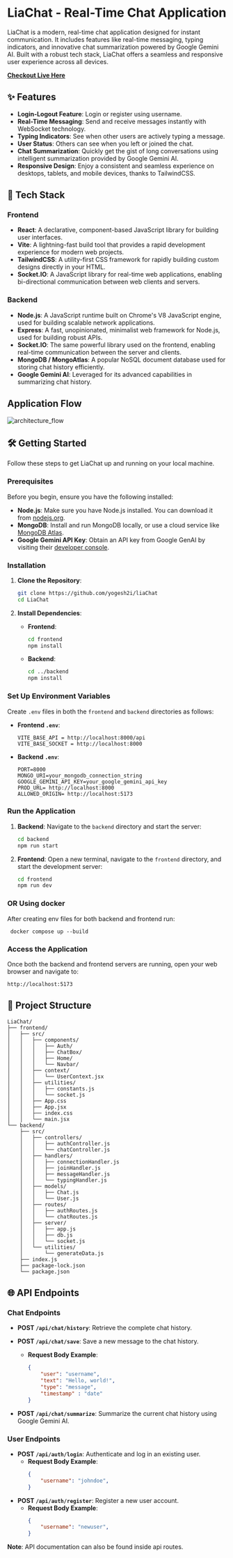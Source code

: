 # LiaChat - Real-Time Chat Application

LiaChat is a modern, real-time chat application designed for instant communication. It includes features like real-time messaging, typing indicators, and innovative chat summarization powered by Google Gemini AI. Built with a robust tech stack, LiaChat offers a seamless and responsive user experience across all devices.

<a href="https://regal-figolla-01a138.netlify.app/">**Checkout Live Here**</a>

## ✨ Features
  * **Login-Logout Feature**: Login or register using username.
  * **Real-Time Messaging**: Send and receive messages instantly with WebSocket technology.
  * **Typing Indicators**: See when other users are actively typing a message.
  * **User Status**: Others can see when you left or joined the chat.
  * **Chat Summarization**: Quickly get the gist of long conversations using intelligent summarization provided by Google Gemini AI.
  * **Responsive Design**: Enjoy a consistent and seamless experience on desktops, tablets, and mobile devices, thanks to TailwindCSS.

## 🚀 Tech Stack

### Frontend

  * **React**: A declarative, component-based JavaScript library for building user interfaces.
  * **Vite**: A lightning-fast build tool that provides a rapid development experience for modern web projects.
  * **TailwindCSS**: A utility-first CSS framework for rapidly building custom designs directly in your HTML.
  * **Socket.IO**: A JavaScript library for real-time web applications, enabling bi-directional communication between web clients and servers.

### Backend

  * **Node.js**: A JavaScript runtime built on Chrome's V8 JavaScript engine, used for building scalable network applications.
  * **Express**: A fast, unopinionated, minimalist web framework for Node.js, used for building robust APIs.
  * **Socket.IO**: The same powerful library used on the frontend, enabling real-time communication between the server and clients.
  * **MongoDB / MongoAtlas**: A popular NoSQL document database used for storing chat history efficiently.
  * **Google Gemini AI**: Leveraged for its advanced capabilities in summarizing chat history.

## Application Flow

<img src="./architecture-flow.png" alt="architecture_flow"/>

## 🛠️ Getting Started

Follow these steps to get LiaChat up and running on your local machine.

### Prerequisites

Before you begin, ensure you have the following installed:

  * **Node.js**: Make sure you have Node.js installed. You can download it from [nodejs.org](https://nodejs.org/).
  * **MongoDB**: Install and run MongoDB locally, or use a cloud service like [MongoDB Atlas](https://www.mongodb.com/atlas).
  * **Google Gemini API Key**: Obtain an API key from Google GenAI by visiting their [developer console](https://console.cloud.google.com/apis/credentials).

### Installation

1.  **Clone the Repository**:

    ```bash
    git clone https://github.com/yogesh2i/liaChat
    cd LiaChat
    ```

2.  **Install Dependencies**:

      * **Frontend**:
        ```bash
        cd frontend
        npm install
        ```
      * **Backend**:
        ```bash
        cd ../backend
        npm install
        ```

### Set Up Environment Variables

Create `.env` files in both the `frontend` and `backend` directories as follows:

  * **Frontend `.env`**:

    ```
    VITE_BASE_API = http://localhost:8000/api
    VITE_BASE_SOCKET = http://localhost:8000
    ```

  * **Backend `.env`**:

    ```
    PORT=8000
    MONGO_URI=your_mongodb_connection_string
    GOOGLE_GEMINI_API_KEY=your_google_gemini_api_key
    PROD_URL= http://localhost:8000
    ALLOWED_ORIGIN= http://localhost:5173
    ```


### Run the Application

1.  **Backend**:
    Navigate to the `backend` directory and start the server:

    ```bash
    cd backend
    npm run start
    ```

2.  **Frontend**:
    Open a new terminal, navigate to the `frontend` directory, and start the development server:

    ```bash
    cd frontend
    npm run dev
    ```

### OR Using docker 
   After creating env files for both backend and frontend run:
   
   ```
    docker compose up --build
   ```

### Access the Application

Once both the backend and frontend servers are running, open your web browser and navigate to:

```
http://localhost:5173
```

## 📂 Project Structure


```
LiaChat/
├── frontend/
│   ├── src/
│   │   ├── components/
│   │   │   ├── Auth/
│   │   │   ├── ChatBox/
│   │   │   ├── Home/
│   │   │   └── Navbar/
│   │   ├── context/
│   │   │   └── UserContext.jsx
│   │   ├── utilities/
│   │   │   ├── constants.js
│   │   │   └── socket.js
│   │   ├── App.css
│   │   ├── App.jsx
│   │   ├── index.css
│   │   └── main.jsx
└── backend/
    ├── src/
    │   ├── controllers/
    │   │   ├── authController.js
    │   │   └── chatController.js
    │   ├── handlers/
    │   │   ├── connectionHandler.js
    │   │   ├── joinHandler.js
    │   │   ├── messageHandler.js
    │   │   └── typingHandler.js
    │   ├── models/
    │   │   ├── Chat.js
    │   │   └── User.js
    │   ├── routes/
    │   │   ├── authRoutes.js
    │   │   └── chatRoutes.js
    │   ├── server/
    │   │   ├── app.js
    │   │   ├── db.js
    │   │   └── socket.js
    │   └── utilities/
    │       └── generateData.js
    ├── index.js
    ├── package-lock.json
    └── package.json
```

## 🌐 API Endpoints

### Chat Endpoints

  * **POST `/api/chat/history`**: Retrieve the complete chat history.

  * **POST `/api/chat/save`**: Save a new message to the chat history.
      * **Request Body Example**:
        ```json
        {
            "user": "username",
            "text": "Hello, world!",
            "type": "message",
            "timestamp" : "date"
        }
        ```
  * **POST `/api/chat/summarize`**: Summarize the current chat history using Google Gemini AI.

### User Endpoints

  * **POST `/api/auth/login`**: Authenticate and log in an existing user.
      * **Request Body Example**:
        ```json
        {
            "username": "johndoe",
        }
        ```
  * **POST `/api/auth/register`**: Register a new user account.
      * **Request Body Example**:
        ```json
        {
            "username": "newuser",
        }
        ```

**Note**: API documentation can also be found inside api routes.

